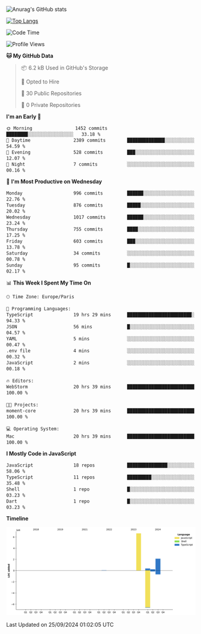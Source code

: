 ![Anurag's GitHub stats](https://github-readme-stats.vercel.app/api?username=sufiane&theme=dark&show_icons=true&count_private=true)


[![Top Langs](https://github-readme-stats.vercel.app/api/top-langs/?username=sufiane&layout=compact)](https://github.com/anuraghazra/github-readme-stats)

<!--START_SECTION:waka-->
![Code Time](http://img.shields.io/badge/Code%20Time-1%2C325%20hrs%201%20min-blue)

![Profile Views](http://img.shields.io/badge/Profile%20Views-0-blue)

**🐱 My GitHub Data** 

> 📦 6.2 kB Used in GitHub's Storage 
 > 
> 💼 Opted to Hire
 > 
> 📜 30 Public Repositories 
 > 
> 🔑 0 Private Repositories 
 > 
**I'm an Early 🐤** 

```text
🌞 Morning                1452 commits        ████████░░░░░░░░░░░░░░░░░   33.18 % 
🌆 Daytime                2389 commits        ██████████████░░░░░░░░░░░   54.59 % 
🌃 Evening                528 commits         ███░░░░░░░░░░░░░░░░░░░░░░   12.07 % 
🌙 Night                  7 commits           ░░░░░░░░░░░░░░░░░░░░░░░░░   00.16 % 
```
📅 **I'm Most Productive on Wednesday** 

```text
Monday                   996 commits         ██████░░░░░░░░░░░░░░░░░░░   22.76 % 
Tuesday                  876 commits         █████░░░░░░░░░░░░░░░░░░░░   20.02 % 
Wednesday                1017 commits        ██████░░░░░░░░░░░░░░░░░░░   23.24 % 
Thursday                 755 commits         ████░░░░░░░░░░░░░░░░░░░░░   17.25 % 
Friday                   603 commits         ███░░░░░░░░░░░░░░░░░░░░░░   13.78 % 
Saturday                 34 commits          ░░░░░░░░░░░░░░░░░░░░░░░░░   00.78 % 
Sunday                   95 commits          █░░░░░░░░░░░░░░░░░░░░░░░░   02.17 % 
```


📊 **This Week I Spent My Time On** 

```text
🕑︎ Time Zone: Europe/Paris

💬 Programming Languages: 
TypeScript               19 hrs 29 mins      ████████████████████████░   94.33 % 
JSON                     56 mins             █░░░░░░░░░░░░░░░░░░░░░░░░   04.57 % 
YAML                     5 mins              ░░░░░░░░░░░░░░░░░░░░░░░░░   00.47 % 
.env file                4 mins              ░░░░░░░░░░░░░░░░░░░░░░░░░   00.32 % 
JavaScript               2 mins              ░░░░░░░░░░░░░░░░░░░░░░░░░   00.18 % 

🔥 Editors: 
WebStorm                 20 hrs 39 mins      █████████████████████████   100.00 % 

🐱‍💻 Projects: 
moment-core              20 hrs 39 mins      █████████████████████████   100.00 % 

💻 Operating System: 
Mac                      20 hrs 39 mins      █████████████████████████   100.00 % 
```

**I Mostly Code in JavaScript** 

```text
JavaScript               18 repos            ███████████████░░░░░░░░░░   58.06 % 
TypeScript               11 repos            █████████░░░░░░░░░░░░░░░░   35.48 % 
Shell                    1 repo              █░░░░░░░░░░░░░░░░░░░░░░░░   03.23 % 
Dart                     1 repo              █░░░░░░░░░░░░░░░░░░░░░░░░   03.23 % 
```



**Timeline**

![Lines of Code chart](https://raw.githubusercontent.com/Sufiane/Sufiane/main/assets/bar_graph.png)


 Last Updated on 25/09/2024 01:02:05 UTC
<!--END_SECTION:waka-->


<!--
**Sufiane/sufiane** is a ✨ _special_ ✨ repository because its `README.md` (this file) appears on your GitHub profile.

Here are some ideas to get you started:

- 🔭 I’m currently working on ...
- 🌱 I’m currently learning ...
- 👯 I’m looking to collaborate on ...
- 🤔 I’m looking for help with ...
- 💬 Ask me about ...
- 📫 How to reach me: ...
- 😄 Pronouns: ...
- ⚡ Fun fact: ...
-->
